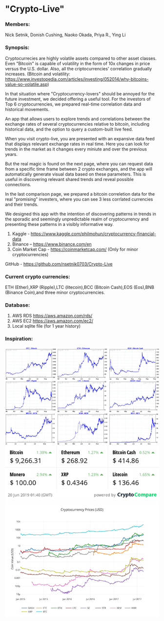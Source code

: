 # "Crypto-Live"


### Members: 
Nick Setnik, Donish Cushing, Naoko Okada, Priya R., Ying Li

### Synopsis:
Cryptocurrecies are highly volatile assets compared to other asset classes. Even "Bitcoin" is capable of volatility in the form of 10x changes in price versus the U.S. dollar. Also, all the criptocurrencies' correlation gradually increases.
(Bitcoin and volatility: https://www.investopedia.com/articles/investing/052014/why-bitcoins-value-so-volatile.asp)

In that situation where "Cryptocurrency-lovers" should be annoyed for the future investment, we decided offering a useful tool. For the investors of Top 6 cryptocurrencies, we prepared real-time correlation data and historical movements.

An app that allows users to explore trends and correlations between the exchange rates of several cryptocurrencies relative to bitcoin, including historical data, and the option to query a custom-built live feed.

When you visit crypto-live, you are presented with an expansive data feed that displays relevant exchange rates in real time. Here you can look for trends in the market as it changes every miniute and over the previous years.

But the real magic is found on the next page, where you can request data from a specific time frame between 2 crypto exchanges, and the app will automatically generate visual data based on these parameters. This is useful in discovering relevant shared trends and reveal possible connections.

In the last comparison page, we prepared a bitcoin correletion data for the real "promising" investers, where you can see 3 less corrlated currencies and their trends.

We designed this app with the intention of discovering patterns in trends in the sporadic and seemingly unpredictable realm of cryptocurrency and presenting these patterns in a visibly informative way.

1. Kaggle - https://www.kaggle.com/philmohun/cryptocurrency-financial-data
2. Binance – https://www.binance.com/en
3. Coin Market Cap - https://coinmarketcap.com/ (Only for minor cryptocurrencies)

GitHub - https://github.com/nsetnik0703/Crypto-Live

### Current crypto currencies:

ETH (Ether),XRP (Ripple),LTC (litecoin),BCC (Bitcoin Cash),EOS (Eos),BNB (Binance Coin),and three minor cryptocurrencies. 

### Database:
1. AWS RDS https://aws.amazon.com/rds/
2. AWS EC2 https://aws.amazon.com/ec2/
3. Local sqlite file (for 1 year history)

### Inspiration:
![Image of picture1](https://github.com/nsetnik0703/Crypto-Live/blob/master/Proposal/images/Picture1.png)
![Image of picture2](https://github.com/nsetnik0703/Crypto-Live/blob/master/Proposal/images/Picture2.png)
![Image of altcoin_prices_combined](https://github.com/nsetnik0703/Crypto-Live/blob/master/Proposal/images/altcoin_prices_combined.png)
